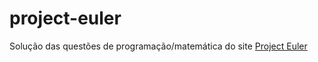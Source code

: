 # project-euler

Solução das questões de programação/matemática do site [Project Euler](https://projecteuler.net)
